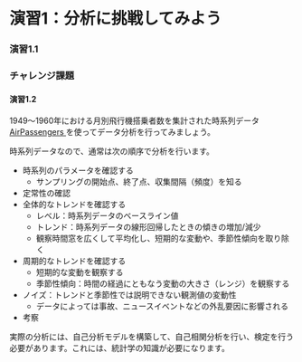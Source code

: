 演習1：分析に挑戦してみよう
=================
### 演習1.1


### チャレンジ課題
#### 演習1.2
1949～1960年における月別飛行機搭乗者数を集計された時系列データ [AirPassengers ](https://www.analyticsvidhya.com/wp-content/uploads/2016/02/AirPassengers.csv) を使ってデータ分析を行ってみましょう。

時系列データなので、通常は次の順序で分析を行います。

- 時系列のパラメータを確認する
  - サンプリングの開始点、終了点、収集間隔（頻度）を知る
- 定常性の確認
- 全体的なトレンドを確認する
  - レベル：時系列データのベースライン値
  - トレンド：時系列データの線形回帰したときの傾きの増加/減少
  - 観察時間窓を広くして平均化し、短期的な変動や、季節性傾向を取り除く
- 周期的なトレンドを確認する
  - 短期的な変動を観察する
  - 季節性傾向：時間の経過にともなう変動の大きさ（レンジ）を観察する
- ノイズ：トレンドと季節性では説明できない観測値の変動性
  - データによっては事故、ニュースイベントなどの外乱要因に影響される
- 考察

実際の分析には、自己分析モデルを構築して、自己相関分析を行い、検定を行う必要があります。これには、統計学の知識が必要になります。




